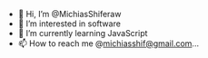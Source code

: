 - 👋 Hi, I’m @MichiasShiferaw
- 👀 I’m interested in software 
- 🌱 I’m currently learning JavaScript
- 📫 How to reach me @michiasshif@gmail.com...
<!---
MichiasShiferaw/MichiasShiferaw is a ✨ special ✨ repository because its `README.md` (this file) appears on your GitHub profile.
You can click the Preview link to take a look at your changes.
--->
